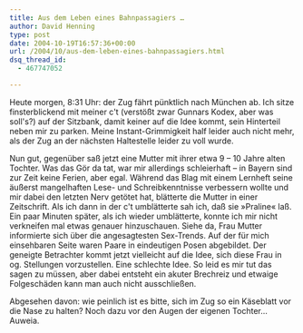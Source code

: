 ```yaml
---
title: Aus dem Leben eines Bahnpassagiers …
author: David Henning
type: post
date: 2004-10-19T16:57:36+00:00
url: /2004/10/aus-dem-leben-eines-bahnpassagiers.html
dsq_thread_id:
  - 467747052

---
```

Heute morgen, 8:31 Uhr: der Zug fährt pünktlich nach München ab. Ich sitze finsterblickend mit meiner c&apos;t (verstößt zwar Gunnars Kodex, aber was soll&apos;s?) auf der Sitzbank, damit keiner auf die Idee kommt, sein Hinterteil neben mir zu parken. Meine Instant-Grimmigkeit half leider auch nicht mehr, als der Zug an der nächsten Haltestelle leider zu voll wurde.
  
Nun gut, gegenüber saß jetzt eine Mutter mit ihrer etwa 9 &#8211; 10 Jahre alten Tochter. Was das Gör da tat, war mir allerdings schleierhaft &#8211; in Bayern sind zur Zeit keine Ferien, aber egal. Während das Blag mit einem Lernheft seine äußerst mangelhaften Lese- und Schreibkenntnisse verbessern wollte und mir dabei den letzten Nerv getötet hat, blätterte die Mutter in einer Zeitschrift. Als ich dann in der c&apos;t umblätterte sah ich, daß sie »Praline« laß. Ein paar Minuten später, als ich wieder umblätterte, konnte ich mir nicht verkneifen mal etwas genauer hinzuschauen. Siehe da, Frau Mutter informierte sich über die angesagtesten Sex-Trends. Auf der für mich einsehbaren Seite waren Paare in eindeutigen Posen abgebildet. Der geneigte Betrachter kommt jetzt vielleicht auf die Idee, sich diese Frau in og. Stellungen vorzustellen. Eine schlechte Idee. So leid es mir tut das sagen zu müssen, aber dabei entsteht ein akuter Brechreiz und etwaige Folgeschäden kann man auch nicht ausschließen.
  
Abgesehen davon: wie peinlich ist es bitte, sich im Zug so ein Käseblatt vor die Nase zu halten? Noch dazu vor den Augen der eigenen Tochter&#8230; Auweia.